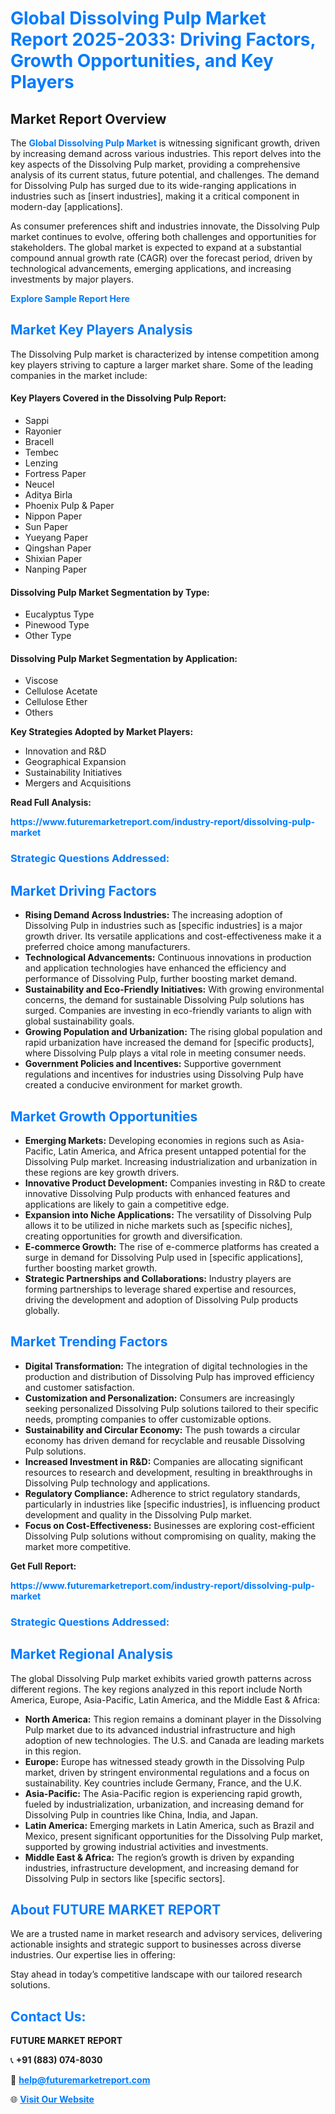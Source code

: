 <h1 style="color: #007BFF;">Global Dissolving Pulp Market Report 2025-2033: Driving Factors, Growth Opportunities, and Key Players</h1>

<section id="overview">
<h2>Market Report Overview</h2>
<p>The <a href="https://www.futuremarketreport.com/industry-report/dissolving-pulp-market" style="color: #007BFF; text-decoration: none;"><strong>Global Dissolving Pulp Market</strong></a> is witnessing significant growth, driven by increasing demand across various industries. This report delves into the key aspects of the Dissolving Pulp market, providing a comprehensive analysis of its current status, future potential, and challenges. The demand for Dissolving Pulp has surged due to its wide-ranging applications in industries such as [insert industries], making it a critical component in modern-day [applications].</p>
<p>As consumer preferences shift and industries innovate, the Dissolving Pulp market continues to evolve, offering both challenges and opportunities for stakeholders. The global market is expected to expand at a substantial compound annual growth rate (CAGR) over the forecast period, driven by technological advancements, emerging applications, and increasing investments by major players.</p>
</section>

<section id="overview">
<p><a href="https://www.futuremarketreport.com/request-sample/reportId=90921" style="color: #007BFF; text-decoration: none;"><strong>Explore Sample Report Here</strong></a></p>
</section>

<section id="key-players">
<h2 style="color: #007BFF;">Market Key Players Analysis</h2>
<p>The Dissolving Pulp market is characterized by intense competition among key players striving to capture a larger market share. Some of the leading companies in the market include:</p>
<h4>Key Players Covered in the Dissolving Pulp Report:</h4>
<ul><li>Sappi</li><li>Rayonier</li><li>Bracell</li><li>Tembec</li><li>Lenzing</li><li>Fortress Paper</li><li>Neucel</li><li>Aditya Birla</li><li>Phoenix Pulp &amp; Paper</li><li>Nippon Paper</li><li>Sun Paper</li><li>Yueyang Paper</li><li>Qingshan Paper</li><li>Shixian Paper</li><li>Nanping Paper</li></ul>
<h4>Dissolving Pulp Market Segmentation by Type:</h4>
<ul><li>Eucalyptus Type</li><li>Pinewood Type</li><li>Other Type</li></ul>

<h4>Dissolving Pulp Market Segmentation by Application:</h4>
<ul><li>Viscose</li><li>Cellulose Acetate</li><li>Cellulose Ether</li><li>Others</li></ul>
<p><strong>Key Strategies Adopted by Market Players:</strong></p>
<ul>
<li>Innovation and R&D</li>
<li>Geographical Expansion</li>
<li>Sustainability Initiatives</li>
<li>Mergers and Acquisitions</li>
</ul>
</section>

<section>
<p><strong>Read Full Analysis: </strong></p><a href="https://www.futuremarketreport.com/industry-report/dissolving-pulp-market" style="color: #007BFF; text-decoration: none;"><strong>https://www.futuremarketreport.com/industry-report/dissolving-pulp-market</strong></a>
<h3 style="color: #007BFF;">Strategic Questions Addressed:</h3>
</section>

<section id="driving-factors">
<h2 style="color: #007BFF;">Market Driving Factors</h2>
<ul>
<li><strong>Rising Demand Across Industries:</strong> The increasing adoption of Dissolving Pulp in industries such as [specific industries] is a major growth driver. Its versatile applications and cost-effectiveness make it a preferred choice among manufacturers.</li>
<li><strong>Technological Advancements:</strong> Continuous innovations in production and application technologies have enhanced the efficiency and performance of Dissolving Pulp, further boosting market demand.</li>
<li><strong>Sustainability and Eco-Friendly Initiatives:</strong> With growing environmental concerns, the demand for sustainable Dissolving Pulp solutions has surged. Companies are investing in eco-friendly variants to align with global sustainability goals.</li>
<li><strong>Growing Population and Urbanization:</strong> The rising global population and rapid urbanization have increased the demand for [specific products], where Dissolving Pulp plays a vital role in meeting consumer needs.</li>
<li><strong>Government Policies and Incentives:</strong> Supportive government regulations and incentives for industries using Dissolving Pulp have created a conducive environment for market growth.</li>
</ul>
</section>

<section id="growth-opportunities">
<h2 style="color: #007BFF;">Market Growth Opportunities</h2>
<ul>
<li><strong>Emerging Markets:</strong> Developing economies in regions such as Asia-Pacific, Latin America, and Africa present untapped potential for the Dissolving Pulp market. Increasing industrialization and urbanization in these regions are key growth drivers.</li>
<li><strong>Innovative Product Development:</strong> Companies investing in R&D to create innovative Dissolving Pulp products with enhanced features and applications are likely to gain a competitive edge.</li>
<li><strong>Expansion into Niche Applications:</strong> The versatility of Dissolving Pulp allows it to be utilized in niche markets such as [specific niches], creating opportunities for growth and diversification.</li>
<li><strong>E-commerce Growth:</strong> The rise of e-commerce platforms has created a surge in demand for Dissolving Pulp used in [specific applications], further boosting market growth.</li>
<li><strong>Strategic Partnerships and Collaborations:</strong> Industry players are forming partnerships to leverage shared expertise and resources, driving the development and adoption of Dissolving Pulp products globally.</li>
</ul>
</section>

<section id="trending-factors">
<h2 style="color: #007BFF;">Market Trending Factors</h2>
<ul>
<li><strong>Digital Transformation:</strong> The integration of digital technologies in the production and distribution of Dissolving Pulp has improved efficiency and customer satisfaction.</li>
<li><strong>Customization and Personalization:</strong> Consumers are increasingly seeking personalized Dissolving Pulp solutions tailored to their specific needs, prompting companies to offer customizable options.</li>
<li><strong>Sustainability and Circular Economy:</strong> The push towards a circular economy has driven demand for recyclable and reusable Dissolving Pulp solutions.</li>
<li><strong>Increased Investment in R&D:</strong> Companies are allocating significant resources to research and development, resulting in breakthroughs in Dissolving Pulp technology and applications.</li>
<li><strong>Regulatory Compliance:</strong> Adherence to strict regulatory standards, particularly in industries like [specific industries], is influencing product development and quality in the Dissolving Pulp market.</li>
<li><strong>Focus on Cost-Effectiveness:</strong> Businesses are exploring cost-efficient Dissolving Pulp solutions without compromising on quality, making the market more competitive.</li>
</ul>
</section>

<section>
<p><strong>Get Full Report: </strong></p><a href="https://www.futuremarketreport.com/industry-report/dissolving-pulp-market" style="color: #007BFF; text-decoration: none;"><strong>https://www.futuremarketreport.com/industry-report/dissolving-pulp-market</strong></a>
<h3 style="color: #007BFF;">Strategic Questions Addressed:</h3>
</section>


<section id="regional-analysis">
<h2 style="color: #007BFF;">Market Regional Analysis</h2>
<p>The global Dissolving Pulp market exhibits varied growth patterns across different regions. The key regions analyzed in this report include North America, Europe, Asia-Pacific, Latin America, and the Middle East & Africa:</p>
<ul>
<li><strong>North America:</strong> This region remains a dominant player in the Dissolving Pulp market due to its advanced industrial infrastructure and high adoption of new technologies. The U.S. and Canada are leading markets in this region.</li>
<li><strong>Europe:</strong> Europe has witnessed steady growth in the Dissolving Pulp market, driven by stringent environmental regulations and a focus on sustainability. Key countries include Germany, France, and the U.K.</li>
<li><strong>Asia-Pacific:</strong> The Asia-Pacific region is experiencing rapid growth, fueled by industrialization, urbanization, and increasing demand for Dissolving Pulp in countries like China, India, and Japan.</li>
<li><strong>Latin America:</strong> Emerging markets in Latin America, such as Brazil and Mexico, present significant opportunities for the Dissolving Pulp market, supported by growing industrial activities and investments.</li>
<li><strong>Middle East & Africa:</strong> The region’s growth is driven by expanding industries, infrastructure development, and increasing demand for Dissolving Pulp in sectors like [specific sectors].</li>
</ul>
</section>

<footer>
<h2 style="color: #007BFF;">About FUTURE MARKET REPORT</h2>
<p>We are a trusted name in market research and advisory services, delivering actionable insights and strategic support to businesses across diverse industries. Our expertise lies in offering:</p>

<p>Stay ahead in today’s competitive landscape with our tailored research solutions.</p>

<h2 style="color: #007BFF;">Contact Us:</h2>
<p><strong>FUTURE MARKET REPORT</strong></p>
<p>📞 <strong>+91 (883) 074-8030</strong></p>
<p>📧 <strong><a href="mailto:help@futuremarketreport.com" style="color: #007BFF;">help@futuremarketreport.com</a></strong></p>
<p>🌐 <strong><a href="https://www.futuremarketreport.com/" style="color: #007BFF;">Visit Our Website</a></strong></p>
</footer>